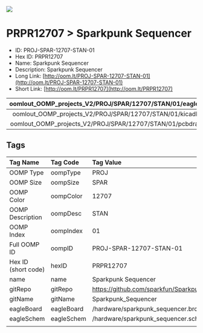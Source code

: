 


  
![][im]
# PRPR12707 > Sparkpunk Sequencer

- ID: PROJ-SPAR-12707-STAN-01
- Hex ID: PRPR12707
- Name: Sparkpunk Sequencer
- Description: Sparkpunk Sequencer
- Long Link: [http://oom.lt/PROJ-SPAR-12707-STAN-01](http://oom.lt/PROJ-SPAR-12707-STAN-01)
- Short Link: [http://oom.lt/PRPR12707](http://oom.lt/PRPR12707)
  

|oomlout_OOMP_projects_V2/PROJ/SPAR/12707/STAN/01/eagleImage.png|oomlout_OOMP_projects_V2/PROJ/SPAR/12707/STAN/01/eagleSchemImage.png|oomlout_OOMP_projects_V2/PROJ/SPAR/12707/STAN/01/kicadPcb3dFront.png|oomlout_OOMP_projects_V2/PROJ/SPAR/12707/STAN/01/kicadPcb3dBack.png|
| :---: | :---: | :---: | :---: |
|oomlout_OOMP_projects_V2/PROJ/SPAR/12707/STAN/01/kicadPcb3d.png|oomlout_OOMP_projects_V2/PROJ/SPAR/12707/STAN/01/bomBack.png|oomlout_OOMP_projects_V2/PROJ/SPAR/12707/STAN/01/bomFront.png|oomlout_OOMP_projects_V2/PROJ/SPAR/12707/STAN/01/pcbdraw.svg|
|oomlout_OOMP_projects_V2/PROJ/SPAR/12707/STAN/01/pcbdrawBack.svg||||

## Tags
  

|Tag Name|Tag Code|Tag Value|
| :--- | :--- | :--- |
|OOMP Type|oompType|PROJ|
|OOMP Size|oompSize|SPAR|
|OOMP Color|oompColor|12707|
|OOMP Description|oompDesc|STAN|
|OOMP Index|oompIndex|01|
|Full OOMP ID|oompID|PROJ-SPAR-12707-STAN-01|
|Hex ID (short code)|hexID|PRPR12707|
|name|name|Sparkpunk Sequencer|
|gitRepo|gitRepo|https://github.com/sparkfun/Sparkpunk_Sequencer|
|gitName|gitName|Sparkpunk_Sequencer|
|eagleBoard|eagleBoard|/hardware/sparkpunk_sequencer.brd|
|eagleSchem|eagleSchem|/hardware/sparkpunk_sequencer.sch|
||||



[im]: PROJ/SPAR/12707/STAN/01/kicadPcb3d_450.png
